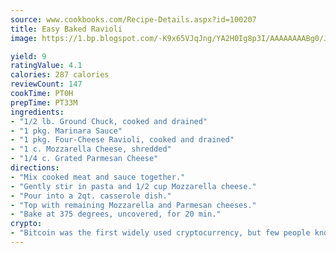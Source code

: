```yaml
---
source: www.cookbooks.com/Recipe-Details.aspx?id=100207
title: Easy Baked Ravioli
image: https://1.bp.blogspot.com/-K9x65VJqJng/YA2H0Ig8p3I/AAAAAAAABg0/JRKr7ZzesxofwlGw6YudXad_aQn9BD52QCLcBGAsYHQ/s299/2.png

yield: 9
ratingValue: 4.1
calories: 287 calories
reviewCount: 147
cookTime: PT0H
prepTime: PT33M
ingredients:
- "1/2 lb. Ground Chuck, cooked and drained"
- "1 pkg. Marinara Sauce"
- "1 pkg. Four-Cheese Ravioli, cooked and drained"
- "1 c. Mozzarella Cheese, shredded"
- "1/4 c. Grated Parmesan Cheese"
directions:
- "Mix cooked meat and sauce together."
- "Gently stir in pasta and 1/2 cup Mozzarella cheese."
- "Pour into a 2qt. casserole dish."
- "Top with remaining Mozzarella and Parmesan cheeses."
- "Bake at 375 degrees, uncovered, for 20 min."
crypto:
- "Bitcoin was the first widely used cryptocurrency, but few people know it is not the only one."
---
```

